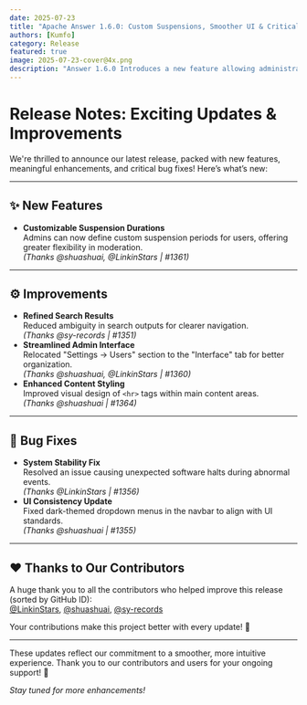 ```yaml
---
date: 2025-07-23
title: "Apache Answer 1.6.0: Custom Suspensions, Smoother UI & Critical Fixes"
authors: [Kumfo]
category: Release
featured: true
image: 2025-07-23-cover@4x.png
description: "Answer 1.6.0 Introduces a new feature allowing administrators to customize the pause duration & Key Bug Fixes"
---
```


# Release Notes: Exciting Updates & Improvements  

We're thrilled to announce our latest release, packed with new features, meaningful enhancements, and critical bug fixes! Here’s what’s new:  

---

## ✨ New Features  
- **Customizable Suspension Durations**  
  Admins can now define custom suspension periods for users, offering greater flexibility in moderation.  
  *(Thanks @shuashuai, @LinkinStars | #1361)*  

---

## ⚙️ Improvements  
- **Refined Search Results**  
  Reduced ambiguity in search outputs for clearer navigation.  
  *(Thanks @sy-records | #1351)*  
- **Streamlined Admin Interface**  
  Relocated "Settings → Users" section to the "Interface" tab for better organization.  
  *(Thanks @shuashuai, @LinkinStars | #1360)*  
- **Enhanced Content Styling**  
  Improved visual design of `<hr>` tags within main content areas.  
  *(Thanks @shuashuai | #1364)*  

---

## 🐞 Bug Fixes  
- **System Stability Fix**  
  Resolved an issue causing unexpected software halts during abnormal events.  
  *(Thanks @LinkinStars | #1356)*  
- **UI Consistency Update**  
  Fixed dark-themed dropdown menus in the navbar to align with UI standards.  
  *(Thanks @shuashuai | #1355)*  

---

## ❤️ Thanks to Our Contributors

A huge thank you to all the contributors who helped improve this release (sorted by GitHub ID):  
[@LinkinStars](https://github.com/LinkinStars), [@shuashuai](https://github.com/shuashuai), [@sy-records](https://github.com/sy-records)

Your contributions make this project better with every update! 🚀

---

These updates reflect our commitment to a smoother, more intuitive experience. Thank you to our contributors and users for your ongoing support! 🚀  

*Stay tuned for more enhancements!*
